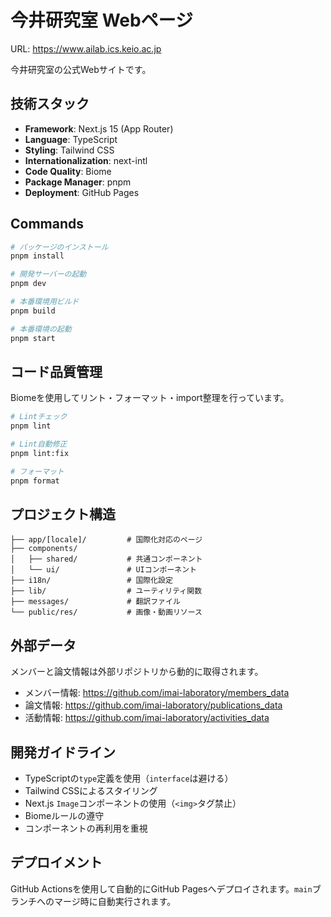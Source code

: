 # 今井研究室 Webページ

URL: https://www.ailab.ics.keio.ac.jp

今井研究室の公式Webサイトです。

## 技術スタック

- **Framework**: Next.js 15 (App Router)
- **Language**: TypeScript
- **Styling**: Tailwind CSS
- **Internationalization**: next-intl
- **Code Quality**: Biome
- **Package Manager**: pnpm
- **Deployment**: GitHub Pages

## Commands

```bash
# パッケージのインストール
pnpm install

# 開発サーバーの起動
pnpm dev

# 本番環境用ビルド
pnpm build

# 本番環境の起動
pnpm start
```

## コード品質管理

Biomeを使用してリント・フォーマット・import整理を行っています。

```bash
# Lintチェック
pnpm lint

# Lint自動修正
pnpm lint:fix

# フォーマット
pnpm format
```

## プロジェクト構造

```
├── app/[locale]/         # 国際化対応のページ
├── components/
│   ├── shared/           # 共通コンポーネント
│   └── ui/               # UIコンポーネント
├── i18n/                 # 国際化設定
├── lib/                  # ユーティリティ関数
├── messages/             # 翻訳ファイル
└── public/res/           # 画像・動画リソース
```

## 外部データ

メンバーと論文情報は外部リポジトリから動的に取得されます。

- メンバー情報: https://github.com/imai-laboratory/members_data
- 論文情報: https://github.com/imai-laboratory/publications_data
- 活動情報: https://github.com/imai-laboratory/activities_data

## 開発ガイドライン

- TypeScriptの`type`定義を使用（`interface`は避ける）
- Tailwind CSSによるスタイリング
- Next.js `Image`コンポーネントの使用（`<img>`タグ禁止）
- Biomeルールの遵守
- コンポーネントの再利用を重視

## デプロイメント

GitHub Actionsを使用して自動的にGitHub Pagesへデプロイされます。`main`ブランチへのマージ時に自動実行されます。

